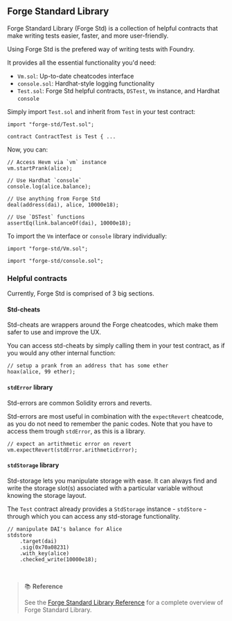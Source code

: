 ## Forge Standard Library

Forge Standard Library (Forge Std) is a collection of helpful contracts that make writing tests easier, faster, and more user-friendly.

Using Forge Std is the prefered way of writing tests with Foundry.

It provides all the essential functionality you'd need:

- `Vm.sol`: Up-to-date cheatcodes interface
- `console.sol`: Hardhat-style logging functionality
- `Test.sol`: Forge Std helpful contracts, `DSTest`, `Vm` instance, and Hardhat `console`

Simply import `Test.sol` and inherit from `Test` in your test contract:

```solidity
import "forge-std/Test.sol";

contract ContractTest is Test { ...
```

Now, you can:

```solidity
// Access Hevm via `vm` instance
vm.startPrank(alice);

// Use Hardhat `console`
console.log(alice.balance);

// Use anything from Forge Std
deal(address(dai), alice, 10000e18);

// Use `DSTest` functions
assertEq(link.balanceOf(dai), 10000e18);
```

To import the `Vm` interface or `console` library individually:

```solidity
import "forge-std/Vm.sol";
```
```solidity
import "forge-std/console.sol";
```

### Helpful contracts

Currently, Forge Std is comprised of 3 big sections.

#### Std-cheats

Std-cheats are wrappers around the Forge cheatcodes, which make them safer to use and improve the UX.

You can access std-cheats by simply calling them in your test contract, as if you would any other internal function:

```solidity
// setup a prank from an address that has some ether
hoax(alice, 99 ether);
```

#### `stdError` library

Std-errors are common Solidity errors and reverts.

Std-errors are most useful in combination with the `expectRevert` cheatcode, as you do not need to remember the panic codes. Note that you have to access them trough `stdError`, as this is a library.

```solidity
// expect an artithmetic error on revert
vm.expectRevert(stdError.arithmeticError);
```

#### `stdStorage` library

Std-storage lets you manipulate storage with ease. It can always find and write the storage slot(s) associated with a particular variable without knowing the storage layout.

The `Test` contract already provides a `StdStorage` instance - `stdStore` - through which you can access any std-storage functionality.

```solidity
// manipulate DAI's balance for Alice
stdstore
    .target(dai)
    .sig(0x70a08231)
    .with_key(alice)
    .checked_write(10000e18);
```

<br>

> 📚 **Reference**
>
> See the [Forge Standard Library Reference]() for a complete overview of Forge Standard Library.